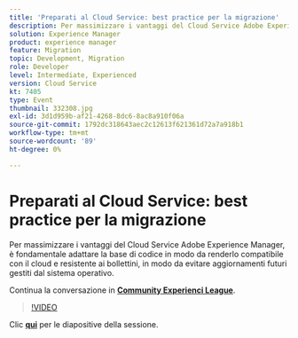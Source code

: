 ```yaml
---
title: 'Preparati al Cloud Service: best practice per la migrazione'
description: Per massimizzare i vantaggi del Cloud Service Adobe Experience Manager, è fondamentale adattare la base di codice in modo da renderlo compatibile con il cloud e resistente ai bollettini, in modo da evitare aggiornamenti futuri gestiti dal sistema operativo.
solution: Experience Manager
product: experience manager
feature: Migration
topic: Development, Migration
role: Developer
level: Intermediate, Experienced
version: Cloud Service
kt: 7405
type: Event
thumbnail: 332308.jpg
exl-id: 3d1d959b-af21-4268-8dc6-8ac8a910f06a
source-git-commit: 1792dc318643aec2c12613f621361d72a7a918b1
workflow-type: tm+mt
source-wordcount: '89'
ht-degree: 0%

---
```


# Preparati al Cloud Service: best practice per la migrazione

Per massimizzare i vantaggi del Cloud Service Adobe Experience Manager, è fondamentale adattare la base di codice in modo da renderlo compatibile con il cloud e resistente ai bollettini, in modo da evitare aggiornamenti futuri gestiti dal sistema operativo.

Continua la conversazione in **[Community Experienci League](https://adobe.ly/36Yd3v6)**.

>[!VIDEO](https://video.tv.adobe.com/v/332308/?quality=12&learn=on&hidetitle=true)

Clic **[qui](/help/adobe-developers-live/assets/get-ready-aem-cloud.pdf)** per le diapositive della sessione.
